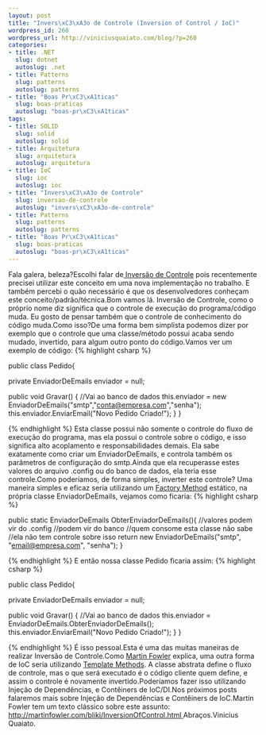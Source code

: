 ```yaml
--- 
layout: post
title: "Invers\xC3\xA3o de Controle (Inversion of Control / IoC)"
wordpress_id: 260
wordpress_url: http://viniciusquaiato.com/blog/?p=260
categories: 
- title: .NET
  slug: dotnet
  autoslug: .net
- title: Patterns
  slug: patterns
  autoslug: patterns
- title: "Boas Pr\xC3\xA1ticas"
  slug: boas-praticas
  autoslug: "boas-pr\xC3\xA1ticas"
tags: 
- title: SOLID
  slug: solid
  autoslug: solid
- title: Arquitetura
  slug: arquitetura
  autoslug: arquitetura
- title: IoC
  slug: ioc
  autoslug: ioc
- title: "Invers\xC3\xA3o de Controle"
  slug: inversao-de-controle
  autoslug: "invers\xC3\xA3o-de-controle"
- title: Patterns
  slug: patterns
  autoslug: patterns
- title: "Boas Pr\xC3\xA1ticas"
  slug: boas-praticas
  autoslug: "boas-pr\xC3\xA1ticas"
---
```

Fala galera, beleza?Escolhi falar de[ Inversão de Controle](http://pt.wikipedia.org/wiki/Invers%C3%A3o_de_controle) pois recentemente precisei utilizar este conceito em uma nova implementação no trabalho. E também percebi o quão necessário é que os desenvolvedores conheçam este conceito/padrão/técnica.Bom vamos lá. Inversão de Controle, como o próprio nome diz significa que o controle de execução do programa/código muda. Eu gosto de pensar também que o controle de conhecimento do código muda.Como isso?De uma forma bem simplista podemos dizer por exemplo que o controle que uma classe/método possui acaba sendo mudado, invertido, para algum outro ponto do código.Vamos ver um exemplo de código:
{% highlight csharp %}

public class Pedido{    

private EnviadorDeEmails enviador = null;
    
public void Gravar()    {        //Vai ao banco de dados        this.enviador = new EnviadorDeEmails("smtp","conta@empresa.com","senha");
    this.enviador.EnviarEmail("Novo Pedido Criado!");
    }
}

{% endhighlight %}
Esta classe possui não somente o controle do fluxo de execução do programa, mas ela possui o controle sobre o código, e isso significa alto acoplamento e responsabilidades demais. Ela sabe exatamente como criar um EnviadorDeEmails, e controla também os parâmetros de configuração do smtp.Ainda que ela recuperasse estes valores do arquivo .config ou do banco de dados, ela teria esse controle.Como poderíamos, de forma simples, inverter este controle? Uma maneira simples e eficaz seria utilizando um [Factory Method](http://www.dofactory.com/patterns/patternfactory.aspx) estático, na própria classe EnviadorDeEmails, vejamos como ficaria:
{% highlight csharp %}

public 
static EnviadorDeEmails ObterEnviadorDeEmails(){    //valores podem vir do .config    //podem vir do banco    //quem consome esta classe não sabe    //ela não tem controle sobre isso
return new EnviadorDeEmails("smtp", "email@empresa.com", "senha");
    }

{% endhighlight %}
E então nossa classe Pedido ficaria assim:
{% highlight csharp %}

public class Pedido{    

private EnviadorDeEmails enviador = null;
    
public void Gravar()    {        //Vai ao banco de dados        this.enviador = EnviadorDeEmails.ObterEnviadorDeEmails();
    this.enviador.EnviarEmail("Novo Pedido Criado!");
    }
}

{% endhighlight %}
É isso pessoal.Esta é uma das muitas maneiras de realizar Inversão de Controle.Como [Martin Fowler](http://martinfowler.com/) explica, uma outra forma de IoC seria utilizando [Template Methods](http://en.wikipedia.org/wiki/Template_method_pattern). A classe abstrata define o fluxo de controle, mas o que será executado é o código cliente quem define, e assim o controle é novamente invertido.Poderíamos fazer isso utilizando Injeção de Dependências, e Contêiners de IoC/DI.Nos próximos posts falaremos mais sobre Injeção de Dependências e Contêiners de IoC.Martin Fowler tem um texto clássico sobre este assunto: [http://martinfowler.com/bliki/InversionOfControl.html ](http://martinfowler.com/bliki/InversionOfControl.html)Abraços.Vinicius Quaiato.
